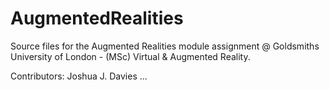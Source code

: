 # AugmentedRealities
Source files for the Augmented Realities module assignment @ Goldsmiths University of London - (MSc) Virtual &amp; Augmented Reality.

Contributors:
Joshua J. Davies
...
